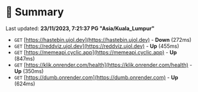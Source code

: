 # 📖 Summary
Last updated: **23/11/2023, 7:21:37 PG "Asia/Kuala_Lumpur"**

- `GET` [https://hastebin.ujol.dev](https://hastebin.ujol.dev) - **Down** (272ms)
- `GET` [https://reddviz.ujol.dev](https://reddviz.ujol.dev) - **Up** (455ms)
- `GET` [https://memeapi.cyclic.app](https://memeapi.cyclic.app) - **Up** (847ms)
- `GET` [https://klik.onrender.com/health](https://klik.onrender.com/health) - **Up** (350ms)
- `GET` [https://dumb.onrender.com](https://dumb.onrender.com) - **Up** (624ms)
